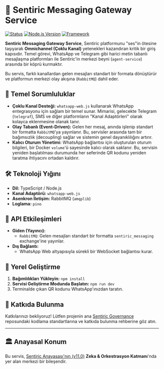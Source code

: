# 💬 Sentiric Messaging Gateway Service

[![Status](https://img.shields.io/badge/status-active-success.svg)]()
[![Node.js Version](https://img.shields.io/badge/node-20.x-green.svg)](https://nodejs.org/)
[![Framework](https://img.shields.io/badge/framework-Node.js-blueviolet.svg)]()

**Sentiric Messaging Gateway Service**, Sentiric platformunu "ses"in ötesine taşıyarak **Omnichannel (Çoklu Kanal)** yetenekleri kazandıran kritik bir giriş kapısıdır. Temel görevi, WhatsApp ve Telegram gibi harici metin tabanlı mesajlaşma platformları ile Sentiric'in merkezi beyni (`agent-service`) arasında bir köprü kurmaktır.

Bu servis, farklı kanallardan gelen mesajları standart bir formata dönüştürür ve platformun merkezi olay akışına (`RabbitMQ`) dahil eder.

## 🎯 Temel Sorumluluklar

*   **Çoklu Kanal Desteği:** `whatsapp-web.js` kullanarak WhatsApp entegrasyonu için sağlam bir temel sunar. Mimarisi, gelecekte Telegram (`telegraf`), SMS ve diğer platformların "Kanal Adaptörleri" olarak kolayca eklenmesine olanak tanır.
*   **Olay Tabanlı (Event-Driven):** Gelen her mesaj, anında işlenip standart bir formatta `RabbitMQ`'ya yayınlanır. Bu, servisler arasında tam bir bağımsızlık (decoupling) sağlar ve sistemin genel dayanıklılığını artırır.
*   **Kalıcı Oturum Yönetimi:** WhatsApp bağlantısı için oluşturulan oturum bilgileri, bir Docker `volume`'ü sayesinde kalıcı olarak saklanır. Bu, servisin yeniden başlatılması durumunda her seferinde QR kodunu yeniden taratma ihtiyacını ortadan kaldırır.

## 🛠️ Teknoloji Yığını

*   **Dil:** TypeScript / Node.js
*   **Kanal Adaptörü:** `whatsapp-web.js`
*   **Asenkron İletişim:** RabbitMQ (`amqplib`)
*   **Loglama:** `pino`

## 🔌 API Etkileşimleri

*   **Giden (Yayıncı):**
    *   `RabbitMQ`: Gelen mesajları standart bir formatta `sentiric_messaging` exchange'ine yayınlar.
*   **Dış Bağlantı:**
    *   WhatsApp Web altyapısıyla sürekli bir WebSocket bağlantısı kurar.

## 🚀 Yerel Geliştirme

1.  **Bağımlılıkları Yükleyin:** `npm install`
2.  **Servisi Geliştirme Modunda Başlatın:** `npm run dev`
3.  Terminalde çıkan QR kodunu WhatsApp'ınızdan taratın.

## 🤝 Katkıda Bulunma

Katkılarınızı bekliyoruz! Lütfen projenin ana [Sentiric Governance](https://github.com/sentiric/sentiric-governance) reposundaki kodlama standartlarına ve katkıda bulunma rehberine göz atın.

---
## 🏛️ Anayasal Konum

Bu servis, [Sentiric Anayasası'nın (v11.0)](https://github.com/sentiric/sentiric-governance/blob/main/docs/blueprint/Architecture-Overview.md) **Zeka & Orkestrasyon Katmanı**'nda yer alan merkezi bir bileşendir.